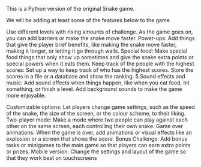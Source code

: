 This is a Python version of the original Snake game. 

We will be adding at least some of the features below to the game



Use different levels with rising amounts of challenge. As the game goes on, you can add barriers or make the snake move faster.
Power-ups: Add things that give the player brief benefits, like making the snake move faster, making it longer, or letting it go through walls.
Special food: Make special food things that only show up sometimes and give the snake extra points or special powers when it eats them.
Keep track of the people with the highest scores: Set up a way to keep track of who has the highest scores. Store the scores in a file or a database and show the ranking.
5.Sound effects and music: Add sound effects when things happen, like when you eat food, hit something, or finish a level. Add background sounds to make the game more enjoyable.

Customizable options: Let players change game settings, such as the speed of the snake, the size of the screen, or the colour scheme, to their liking.
Two-player mode: Make a mode where two people can play against each other on the same screen, each controlling their own snake.
Game over animations: When the game is over, add animations or visual effects like an explosion or a screen that shows the score.
Bonus Challenge: Add bonus tasks or minigames to the main game so that players can earn extra points or prizes.
Mobile version: Change the settings and layout of the game so that they work best on touchscreens
